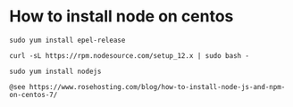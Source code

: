 # How to install node on centos
```
sudo yum install epel-release

curl -sL https://rpm.nodesource.com/setup_12.x | sudo bash -

sudo yum install nodejs

@see https://www.rosehosting.com/blog/how-to-install-node-js-and-npm-on-centos-7/
```
